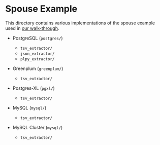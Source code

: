# Spouse Example

This directory contains various implementations of the spouse example used in [our walk-through](http://deepdive.stanford.edu/doc/basics/walkthrough/walkthrough.html).

* PostgreSQL (`postgres/`)
    * `tsv_extractor/`
    * `json_extractor/`
    * `plpy_extractor/`

* Greenplum (`greenplum/`)
    * `tsv_extractor/`

* Postgres-XL (`pgxl/`)
    * `tsv_extractor/`

* MySQL (`mysql/`)
    * `tsv_extractor/`

* MySQL Cluster (`mysql/`)
    * `tsv_extractor/`

